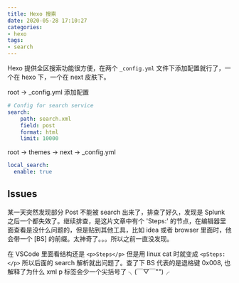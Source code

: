 ```yaml
---
title: Hexo 搜索
date: 2020-05-28 17:10:27
categories:
- hexo
tags:
- search
---
```

Hexo 提供全区搜索功能很方便，在两个 `_config.yml` 文件下添加配置就行了，一个在 hexo 下，一个在 next 皮肤下。

root -> _config.yml 添加配置

```yml
# Config for search service
search:
    path: search.xml
    field: post
    format: html
    limit: 10000
```

root -> themes -> next -> _config.yml

```yml
local_search:
  enable: true
```

## Issues

某一天突然发现部分 Post 不能被 search 出来了，排查了好久，发现是 Splunk 之后一个都失效了。继续排查，是这片文章中有个 'Steps:' 的节点，在编辑器里面查看是没什么问题的，但是贴到其他工具，比如 idea 或者 browser 里面时，他会带一个 [BS] 的前缀。太神奇了。。。所以之前一直没发现。

在 VSCode 里面看结构还是 `<p>Steps</p>` 但是用 linux cat 时就变成 `<pSteps:</p>` 所以后面的 search 解析就出问题了。查了下 BS 代表的是退格键 0x008, 也解释了为什么 xml p 标签会少一个尖括号了 ╮(￣▽￣"")╭
